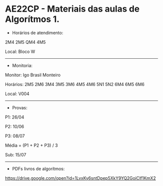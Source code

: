 # AE22CP - Materiais das aulas de Algorítmos 1. 

* Horários de atendimento:

2M4 2M5 QM4 4M5 

Local: Bloco W

---

* Monitoria:

Monitor: Igo Brasil Monteiro

Horários: 2M5 2M6 3M4 3M5 3M6 4M5 4M6 5N1 5N2 6M4 6M5 6M6

Local: V004

---

* Provas:

P1: 26/04

P2: 10/06

P3: 08/07

Média = (P1 + P2 + P3) / 3

Sub: 15/07

---

* PDFs livros de algorítmos:

https://drive.google.com/open?id=1LvxKy6sntDpep5XkY9YQ2GoiClf1KmX2










